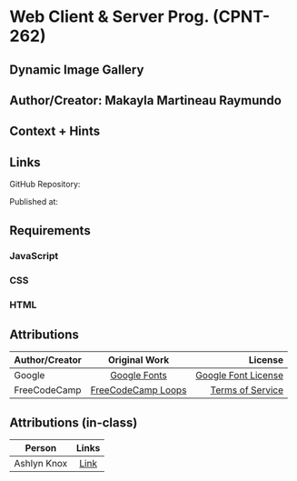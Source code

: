 # Web Client & Server Prog. (CPNT-262)

## Dynamic Image Gallery

## Author/Creator: Makayla Martineau Raymundo

## Context + Hints

## Links

GitHub Repository:

Published at:

## Requirements

### JavaScript

### CSS

### HTML

## Attributions

| Author/Creator |                                              Original Work                                               |                                                                 License |
| -------------- | :------------------------------------------------------------------------------------------------------: | ----------------------------------------------------------------------: |
| Google         |                    [Google Fonts](https://fonts.google.com/?preview.text_type=custom)                    |             [Google Font License](https://fonts.google.com/attribution) |
| FreeCodeCamp   | [FreeCodeCamp Loops](https://forum.freecodecamp.org/t/its-this-a-good-way-to-create-a-image-loop/323175) | [Terms of Service](https://www.freecodecamp.org/news/terms-of-service/) |

## Attributions (in-class)

| Person      |                                  Links                                   |
| ----------- | :----------------------------------------------------------------------: |
| Ashlyn Knox | [Link](https://github.com/ashlyn-knox/js-sandbox/blob/main/gallery.html) |

